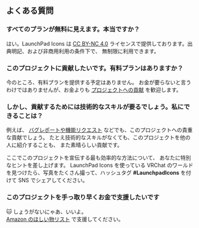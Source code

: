 <!-- markdownlint-disable MD033 MD041 -->

## よくある質問

### すべてのプランが無料に見えます。本当ですか？

はい。<span translate="no">LaunchPad Icons</span> は
[<span translate="no"><abbr>CC</abbr> BY-NC 4.0</span>](https://creativecommons.org/licenses/by-nc/4.0/)
ライセンスで提供しております。出典明記、および非商用利用の条件下で、
無制限に利用できます。

### このプロジェクトに貢献したいです。有料プランはありますか？

今のところ、有料プランを提供する予定はありません。
お金が要らないと言うわけではありませんが、お金よりも
[プロジェクトへの貢献](https://github.com/kurone-kito/launchpad-icons)
を歓迎します。

### しかし、貢献するためには技術的なスキルが要るでしょう。私にできることは？

例えば、
[バグレポートや機能リクエスト](https://github.com/kurone-kito/launchpad-icons/issues)
などでも、このプロジェクトへの貴重な貢献でしょう。
たとえ技術的なスキルがなくても、このプロジェクトを他の人に紹介することも、
また素晴らしい貢献です。

ここでこのプロジェクトを宣伝する最も効率的な方法について、
あなたに特別なヒントを差し上げます。
<span translate="no">LaunchPad Icons</span> を使っている
VRChat のワールドを見つけたら、写真をたくさん撮って、ハッシュタグ
**<span translate="no">#LaunchpadIcons</span>**
を付けて SNS でシェアしてください。

### このプロジェクトを手っ取り早くお金で支援したいです

🐱 しょうがないにゃあ、いいよ。  
[<span translate="no">Amazon</span> のほしい物リスト](https://www.amazon.co.jp/hz/wishlist/ls/27C22EN4MOBL8)
で支援してください。
